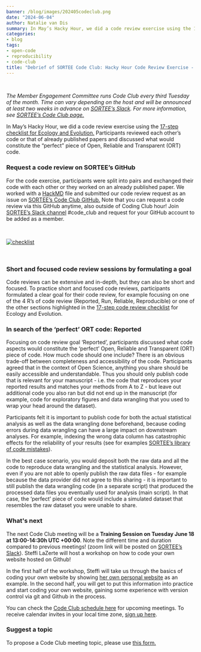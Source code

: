 ```yaml
---
banner: /blog/images/202405codeclub.png
date: "2024-06-04"
author: Natalie van Dis
summary: In May’s Hacky Hour, we did a code review exercise using the 17-step checklist for Ecology and Evolution. Participants reviewed each other’s code or that of already published papers and discussed what would constitute the “perfect” piece of Open, Reliable and Transparent (ORT) code.
categories:
- blog
tags: 
- open-code
- reproducibility
- code-club
title: "Debrief of SORTEE Code Club: Hacky Hour Code Review Exercise - Tuesday May 21" 
---
```

&nbsp;

*The Member Engagement Committee runs Code Club every third Tuesday of the month. Time can vary depending on the host and will be announced at least two weeks in advance on [SORTEE’s Slack](https://sortee.org/join). For more information, see [SORTEE’s Code Club page.](https://www.sortee.org/code_club/)*   

In May’s Hacky Hour, we did a code review exercise using the [17-step checklist for Ecology and Evolution.](https://www.sortee.org/blog/2024/05/03/202404_code_club/) Participants reviewed each other’s code or that of already published papers and discussed what would constitute the “perfect” piece of Open, Reliable and Transparent (ORT) code.   

### Request a code review on SORTEE’s GitHub
For the code exercise, participants were split into pairs and exchanged their code with each other or they worked on an already published paper. We worked with a [HackMD](https://hackmd.io/@8fJ_d1O7Thq_0GNEZ0O-MA/H19cC3Nm0) file and submitted our code review request as an issue on [SORTEE’s Code Club GitHub.](https://github.com/SORTEE/peer-code-review/issues) Note that you can request a code review via this GitHub anytime, also outside of Coding Club hour! Join [SORTEE’s Slack channel](https://sortee.org/join) #code_club and request for your GitHub account to be added as a member.    

&nbsp;

[![checklist](/blog/images/202404codeclub.png)](https://osf.io/kncw6/wiki/home/)

&nbsp;

### Short and focused code review sessions by formulating a goal
Code reviews can be extensive and in-depth, but they can also be short and focused. To practice short and focused code reviews, participants formulated a clear goal for their code review, for example focusing on one of the 4 R’s of code review (Reported, Run, Reliable, Reproducible) or one of the other sections highlighted in the [17-step code review checklist](https://forms.gle/7bmDwTg7DiFGZqPt5) for Ecology and Evolution.       

### In search of the ‘perfect’ ORT code: Reported   
Focusing on code review goal ‘Reported’, participants discussed what code aspects would constitute the ‘perfect’ Open, Reliable and Transparent (ORT) piece of code. How much code should one include? There is an obvious trade-off between completeness and accessibility of the code. Participants agreed that in the context of Open Science, anything you share should be easily accessible and understandable. Thus you should only publish code that is relevant for your manuscript - i.e. the code that reproduces your reported results and matches your methods from A to Z - but leave out additional code you also ran but did not end up in the manuscript (for example, code for exploratory figures and data wrangling that you used to wrap your head around the dataset). 

Participants felt it is important to publish code for both the actual statistical analysis as well as the data wrangling done beforehand, because coding errors during data wrangling can have a large impact on downstream analyses. For example, indexing the wrong data column has catastrophic effects for the reliability of your results (see for examples [SORTEE’s library of code mistakes](https://docs.google.com/presentation/d/12QN3WUc5v1Df7OArEox2U7l_N_qnHHuwzjCYiI4idC8/edit?usp=sharing)).    

In the best case scenario, you would deposit both the raw data and all the code to reproduce data wrangling and the statistical analysis. However, even if you are not able to openly publish the raw data files - for example because the data provider did not agree to this sharing - it is important to still publish the data wrangling code (in a separate script) that produced the processed data files you eventually used for analysis (main script). In that case, the ‘perfect’ piece of code would include a simulated dataset that resembles the raw dataset you were unable to share.   

### What's next
The next Code Club meeting will be a **Training Session on Tuesday June 18 at 13:00-14:30h UTC +00:00**. Note the different time and duration compared to previous meetings! (zoom link will be posted on [SORTEE’s Slack](https://sortee.org/join/)). Steffi LaZerte will host a workshop on how to code your own website hosted on Github!   

In the first half of the workshop, Steffi will take us through the basics of coding your own website by showing [her own personal website](https://github.com/steffilazerte/steffilazerte.github.io) as an example. In the second half, you will get to put this information into practice and start coding your own website, gaining some experience with version control via git and Github in the process.    

You can check the [Code Club schedule here](https://docs.google.com/spreadsheets/d/1rOOOE7ghPduwtFftG0DJJf0DXVigAdcmQ0xdEwbKQXo/edit?usp=sharing) for upcoming meetings. To receive calendar invites in your local time zone, [sign up here](https://forms.gle/yKrEm6xAKZtom5kt7).    

### Suggest a topic 
To propose a Code Club meeting topic, please use [this form.](https://forms.gle/eZy81dUymiZNJetu8)
